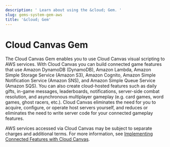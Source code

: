 ```yaml
---
description: ' Learn about using the &cloud; Gem. '
slug: gems-system-gem-aws
title: '&cloud; Gem'
---
```

# Cloud Canvas Gem<a name="gems-system-gem-aws"></a>

The Cloud Canvas Gem enables you to use Cloud Canvas visual scripting to AWS services\. With Cloud Canvas you can build connected game features that use Amazon DynamoDB \(DynamoDB\), Amazon Lambda, Amazon Simple Storage Service \(Amazon S3\), Amazon Cognito, Amazon Simple Notification Service \(Amazon SNS\), and Amazon Simple Queue Service \(Amazon SQS\)\. You can also create cloud\-hosted features such as daily gifts, in\-game messages, leaderboards, notifications, server\-side combat resolution, and asynchronous multiplayer gameplay \(e\.g\. card games, word games, ghost racers, etc\.\)\. Cloud Canvas eliminates the need for you to acquire, configure, or operate host servers yourself, and reduces or eliminates the need to write server code for your connected gameplay features\.

AWS services accessed via Cloud Canvas may be subject to separate charges and additional terms\. For more information, see [Implementing Connected Features with Cloud Canvas](/docs/userguide/gems/cloud-canvas/intro.md)\.